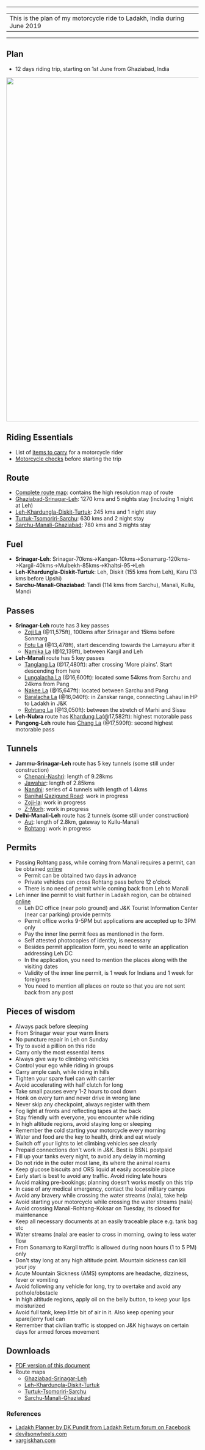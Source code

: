 
---

|  |
| :---  |
| This is the plan of my motorcycle ride to Ladakh, India during June 2019 |

---

## **Plan**
* 12 days riding trip, starting on 1st June from Ghaziabad, India

<p align="center"><img src="https://github.com/inbravo/travel/raw/master/june-2019/images/itinerary.jpg" width="900"></p>

## Riding Essentials		
* List of [items to carry](https://github.com/inbravo/travel/blob/master/june-2019/references/carry-list/README.md) for a motorcycle rider
* [Motorcycle checks](https://github.com/inbravo/travel/blob/master/june-2019/references/check-list/README.md) before starting the trip

## **Route**
* [Complete route map](https://github.com/inbravo/travel/blob/master/june-2019/routes/complete-route-map.md): contains the high resolution map of route
* [Ghaziabad-Srinagar-Leh](https://github.com/inbravo/travel/blob/master/june-2019/routes/ghaziabad-srinagar-leh.md): 1270 kms and 5 nights stay (including 1 night at Leh)
* [Leh-Khardungla-Diskit-Turtuk](https://github.com/inbravo/travel/blob/master/june-2019/routes/leh-khardungla-diskit-turtuk.md): 245 kms and 1 night stay
* [Turtuk-Tsomoriri-Sarchu](https://github.com/inbravo/travel/blob/master/june-2019/routes/leh-tsomoriri-sarchu.md): 630 kms and 2 night stay
* [Sarchu-Manali-Ghaziabad](https://github.com/inbravo/travel/blob/master/june-2019/routes/sarchu-manali-ghaziabad.md): 780 kms and 3 nights stay

## **Fuel**
* **Srinagar-Leh**: Srinagar-70kms->Kangan-10kms->Sonamarg-120kms->Kargil-40kms->Mulbekh-85kms->Khaltsi-95->Leh
* **Leh-Khardungla-Diskit-Turtuk**: Leh, Diskit (155 kms from Leh), Karu (13 kms before Upshi)
* **Sarchu-Manali-Ghaziabad**: Tandi (114 kms from Sarchu), Manali, Kullu, Mandi  

## **Passes**
* **Srinagar-Leh** route has 3 key passes
	* [Zoji La](https://en.wikipedia.org/wiki/Zoji_La) (@11,575ft), 100kms after Srinagar and 15kms before Sonmarg
	* [Fotu La](https://en.wikipedia.org/wiki/Fotu_La) (@13,478ft), start descending towards the Lamayuru after it
	* [Namika La](https://en.wikipedia.org/wiki/Namika_La) (@12,139ft), between Kargil and Leh
* **Leh-Manali** route has 5 key passes
    * [Tanglang La](https://en.wikipedia.org/wiki/Taglang_La) (@17,480ft): after crossing 'More plains'. Start descending from here 
	* [Lungalacha La](https://en.wikipedia.org/wiki/Lungalacha_La) (@16,600ft): located some 54kms from Sarchu and 24kms from Pang
	* [Nakee La](https://www.thrillophilia.com/attractions/nakee-la) (@15,647ft): located between Sarchu and Pang
	* [Baralacha La](https://en.wikipedia.org/wiki/Bara-lacha_la) (@16,040ft): in Zanskar range, connecting Lahaul in HP to Ladakh in J&K
    * [Rohtang La](https://en.wikipedia.org/wiki/Rohtang_Pass) (@13,050ft): between the stretch of Marhi and Sissu
* **Leh-Nubra** route has [Khardung La](https://en.wikipedia.org/wiki/Khardung_La)(@17,582ft): highest motorable pass 
* **Pangong-Leh** route has [Chang La](https://en.wikipedia.org/wiki/Chang_La) (@17,590ft): second highest motorable pass

## **Tunnels**
* **Jammu-Srinagar-Leh** route has 5 key tunnels (some still under construction)
	* [Chenani-Nashri](https://en.wikipedia.org/wiki/Chenani-Nashri_Tunnel): length of 9.28kms
	* [Jawahar](https://en.wikipedia.org/wiki/Jawahar_Tunnel): length of 2.85kms
	* [Nandni](https://en.wikipedia.org/wiki/Nandni_tunnels): series of 4 tunnels with length of 1.4kms
	* [Banihal Qazigund Road](https://en.wikipedia.org/wiki/Banihal_Qazigund_Road_Tunnel): work in progress
	* [Zoji-la](https://en.wikipedia.org/wiki/Zoji-la_Tunnel): work in progress
	* [Z-Morh](https://en.wikipedia.org/wiki/Z-Morh_Tunnel): work in progress
* **Delhi-Manali-Leh** route has 2 tunnels (some still under construction)
	* [Aut](https://www.dangerousroads.org/asia/india/7830-aut-tunnel.html): length of 2.8km, gateway to Kullu-Manali
	* [Rohtang](https://en.wikipedia.org/wiki/Rohtang_Tunnel): work in progress

## **Permits**
* Passing Rohtang pass, while coming from Manali requires a permit, can be obtained [online](https://rohtangpermits.nic.in)
	* Permit can be obtained two days in advance
	* Private vehicles can cross Rohtang pass before 12 o'clock
	* There is no need of permit while coming back from Leh to Manali
* Leh inner line permit to visit further in Ladakh region, can be obtained [online](http://www.lahdclehpermit.in)
	* Leh DC office (near polo ground) and J&K Tourist Information Center (near car parking) provide permits
	* Permit office works 9-5PM but applications are accepted up to 3PM only
	* Pay the inner line permit fees as mentioned in the form. 
	* Self attested photocopies of identity, is necessary
	* Besides permit application form, you need to write an application addressing Leh DC
	* In the application, you need to mention the places along with the visiting dates
	* Validity of the inner line permit, is 1 week for Indians and 1 week for foreigners
	* You need to mention all places on route so that you are not sent back from any post

## **Pieces of wisdom**
* Always pack before sleeping
* From Srinagar wear your warm liners
* No puncture repair in Leh on Sunday
* Try to avoid a pillion on this ride
* Carry only the most essential items
* Always give way to climbing vehicles 
* Control your ego while riding in groups
* Carry ample cash, while riding in hills
* Tighten your spare fuel can with carrier
* Avoid accelerating with half clutch for long
* Take small pauses every 1-2 hours to cool down
* Honk on every turn and never drive in wrong lane
* Never skip any checkpoint, always register with them
* Fog light at fronts and reflecting tapes at the back
* Stay friendly with everyone, you encounter while riding
* In high altitude regions, avoid staying long or sleeping
* Remember the cold starting your motorcycle every morning 
* Water and food are the key to health, drink and eat wisely
* Switch off your lights to let climbing vehicles see clearly
* Prepaid connections don't work in J&K. Best is BSNL postpaid
* Fill up your tanks every night, to avoid any delay in morning
* Do not ride in the outer most lane, its where the animal roams
* Keep glucose biscuits and ORS liquid at easily accessible place
* Early start is best to avoid any traffic. Avoid riding late hours
* Avoid making pre-bookings; planning doesn’t works mostly on this trip
* In case of any medical emergency, contact the local military camps
* Avoid any bravery while crossing the water streams (nala), take help
* Avoid starting your motorcycle while crossing the water streams (nala)
* Avoid crossing Manali-Rohtang-Koksar on Tuesday, its closed for maintenance
* Keep all necessary documents at an easily traceable place e.g. tank bag etc
* Water streams (nala) are easier to cross in morning, owing to less water flow
* From Sonamarg to Kargil traffic is allowed during noon hours (1 to 5 PM) only
* Don't stay long at any high altitude point. Mountain sickness can kill your joy
* Acute Mountain Sickness (AMS) symptoms are headache, dizziness, fever or vomiting  
* Avoid following any vehicle for long, try to overtake and avoid any pothole/obstacle
* In high altitude regions, apply oil on the belly button, to keep your lips moisturized
* Avoid full tank, keep little bit of air in it. Also keep opening your spare/jerry fuel can
* Remember that civilian traffic is stopped on J&K highways on certain days for armed forces movement

## Downloads
* [PDF version of this document](https://github.com/inbravo/travel/raw/master/june-2019/pdf/complete-plan.pdf) 
* Route maps
	* [Ghaziabad-Srinagar-Leh](https://github.com/inbravo/travel/raw/master/june-2019/pdf/ghaziabad-srinagar-leh.pdf)
	* [Leh-Khardungla-Diskit-Turtuk](https://github.com/inbravo/travel/raw/master/june-2019/pdf/leh-khardungla-diskit-turtuk.pdf)
	* [Turtuk-Tsomoriri-Sarchu](https://github.com/inbravo/travel/raw/master/june-2019/pdf/leh-tsomoriri-sarchu.pdf)
	* [Sarchu-Manali-Ghaziabad](https://github.com/inbravo/travel/raw/master/june-2019/pdf/sarchu-manali-ghaziabad.pdf)

### **References**
* [Ladakh Planner by DK Pundit from Ladakh Return forum on Facebook](https://github.com/inbravo/travel/blob/master/june-2019/references/dk-pandit-guidance.md)
* [devilsonwheels.com](http://devilonwheels.com)
* [vargiskhan.com](http://vargiskhan.com)